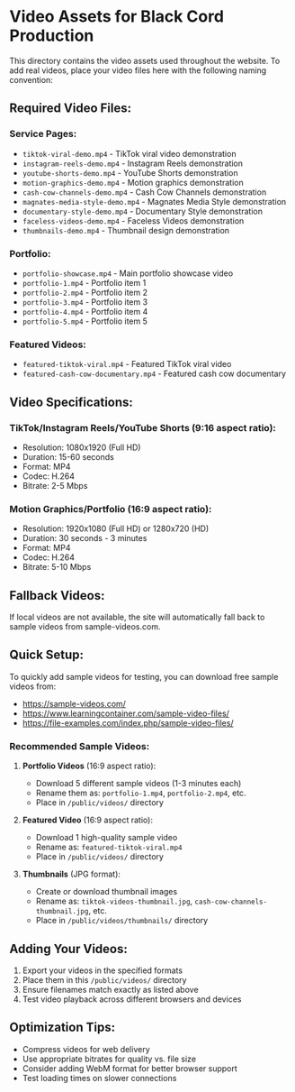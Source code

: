 # Video Assets for Black Cord Production

This directory contains the video assets used throughout the website. To add real videos, place your video files here with the following naming convention:

## Required Video Files:

### Service Pages:
- `tiktok-viral-demo.mp4` - TikTok viral video demonstration
- `instagram-reels-demo.mp4` - Instagram Reels demonstration  
- `youtube-shorts-demo.mp4` - YouTube Shorts demonstration
- `motion-graphics-demo.mp4` - Motion graphics demonstration
- `cash-cow-channels-demo.mp4` - Cash Cow Channels demonstration
- `magnates-media-style-demo.mp4` - Magnates Media Style demonstration
- `documentary-style-demo.mp4` - Documentary Style demonstration
- `faceless-videos-demo.mp4` - Faceless Videos demonstration
- `thumbnails-demo.mp4` - Thumbnail design demonstration

### Portfolio:
- `portfolio-showcase.mp4` - Main portfolio showcase video
- `portfolio-1.mp4` - Portfolio item 1
- `portfolio-2.mp4` - Portfolio item 2
- `portfolio-3.mp4` - Portfolio item 3
- `portfolio-4.mp4` - Portfolio item 4
- `portfolio-5.mp4` - Portfolio item 5

### Featured Videos:
- `featured-tiktok-viral.mp4` - Featured TikTok viral video
- `featured-cash-cow-documentary.mp4` - Featured cash cow documentary

## Video Specifications:

### TikTok/Instagram Reels/YouTube Shorts (9:16 aspect ratio):
- Resolution: 1080x1920 (Full HD)
- Duration: 15-60 seconds
- Format: MP4
- Codec: H.264
- Bitrate: 2-5 Mbps

### Motion Graphics/Portfolio (16:9 aspect ratio):
- Resolution: 1920x1080 (Full HD) or 1280x720 (HD)
- Duration: 30 seconds - 3 minutes
- Format: MP4
- Codec: H.264
- Bitrate: 5-10 Mbps

## Fallback Videos:
If local videos are not available, the site will automatically fall back to sample videos from sample-videos.com.

## Quick Setup:
To quickly add sample videos for testing, you can download free sample videos from:
- https://sample-videos.com/
- https://www.learningcontainer.com/sample-video-files/
- https://file-examples.com/index.php/sample-video-files/

### Recommended Sample Videos:
1. **Portfolio Videos** (16:9 aspect ratio):
   - Download 5 different sample videos (1-3 minutes each)
   - Rename them as: `portfolio-1.mp4`, `portfolio-2.mp4`, etc.
   - Place in `/public/videos/` directory

2. **Featured Video** (16:9 aspect ratio):
   - Download 1 high-quality sample video
   - Rename as: `featured-tiktok-viral.mp4`
   - Place in `/public/videos/` directory

3. **Thumbnails** (JPG format):
   - Create or download thumbnail images
   - Rename as: `tiktok-videos-thumbnail.jpg`, `cash-cow-channels-thumbnail.jpg`, etc.
   - Place in `/public/videos/thumbnails/` directory

## Adding Your Videos:
1. Export your videos in the specified formats
2. Place them in this `/public/videos/` directory
3. Ensure filenames match exactly as listed above
4. Test video playback across different browsers and devices

## Optimization Tips:
- Compress videos for web delivery
- Use appropriate bitrates for quality vs. file size
- Consider adding WebM format for better browser support
- Test loading times on slower connections
